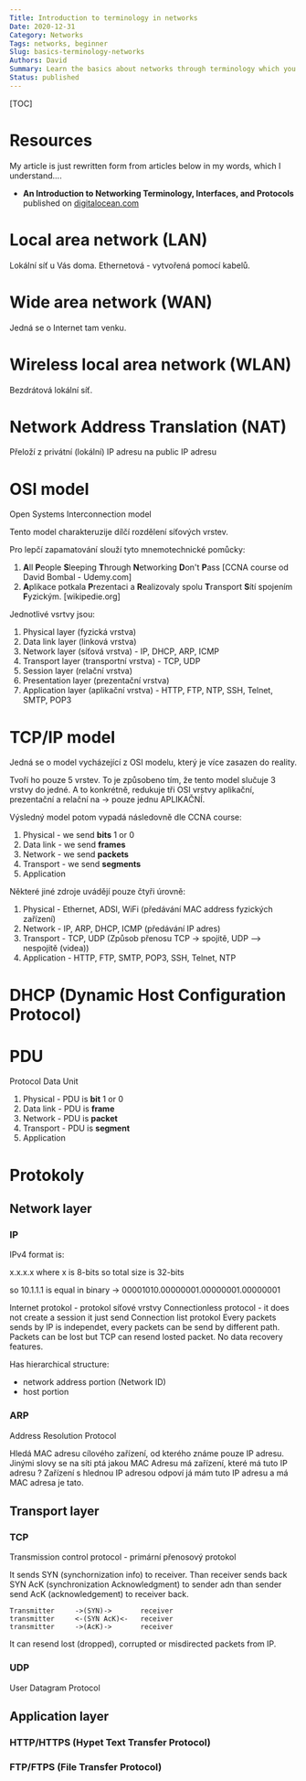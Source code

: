 ```yaml
---
Title: Introduction to terminology in networks
Date: 2020-12-31
Category: Networks
Tags: networks, beginner
Slug: basics-terminology-networks
Authors: David
Summary: Learn the basics about networks through terminology which you will meet on every corner
Status: published
---
```


[TOC]

# Resources

My article is just rewritten form from articles below in my words, which I understand....

- **An Introduction to Networking Terminology, Interfaces, and Protocols** published on [digitalocean.com](https://www.digitalocean.com/community/tutorials/an-introduction-to-networking-terminology-interfaces-and-protocols)


# Local area network (LAN)

Lokální síť u Vás doma. Ethernetová - vytvořená pomocí kabelů.

# Wide area network (WAN)

Jedná se o Internet tam venku.

# Wireless local area network (WLAN)

Bezdrátová lokální síť.

# Network Address Translation (NAT)

Přeloží z privátní (lokální) IP adresu na public IP adresu

# OSI model

Open Systems Interconnection model

Tento model charakteruzije dílčí rozdělení síťových vrstev.

Pro lepčí zapamatování slouží tyto mnemotechnické pomůcky:

1. **A**ll **P**eople **S**leeping **T**hrough **N**etworking **D**on't **P**ass [CCNA course od David Bombal - Udemy.com]
1. **A**plikace potkala **P**rezentaci a **R**ealizovaly spolu **T**ransport **S**ítí spojením **F**yzickým. [wikipedie.org]

Jednotlivé vsrtvy jsou:

1. Physical layer (fyzická vrstva)
2. Data link layer (linková vrstva)
3. Network layer (síťová vrstva) - IP, DHCP, ARP, ICMP
4. Transport layer (transportní vrstva) - TCP, UDP
5. Session layer (relační vrstva)
6. Presentation layer (prezentační vrstva)
7. Application layer (aplikační vrstva) - HTTP, FTP, NTP, SSH, Telnet, SMTP, POP3


# TCP/IP model

Jedná se o model vycházející z OSI modelu, který je více zasazen do reality.

Tvoří ho pouze 5 vrstev. To je způsobeno tím, že tento model slučuje 3 vrstvy do jedné. A to konkrétně, redukuje tři OSI vrstvy aplikační, prezentační a relační na -> pouze jednu APLIKAČNÍ.

Výsledný model potom vypadá následovně dle CCNA course:

1. Physical - we send **bits** 1 or 0
2. Data link - we send **frames**
3. Network  - we send **packets**
4. Transport - we send **segments**
5. Application

Některé jiné zdroje uvádějí pouze čtyři úrovně:

1. Physical - Ethernet, ADSl, WiFi (předávání MAC address fyzických zařízení)
1. Network - IP, ARP, DHCP, ICMP (předávání IP adres)
1. Transport - TCP, UDP (Způsob přenosu TCP -> spojitě, UDP –> nespojitě (videa))
1. Application - HTTP, FTP, SMTP, POP3, SSH, Telnet, NTP


# DHCP (Dynamic Host Configuration Protocol)

# PDU

Protocol Data Unit

1. Physical - PDU is **bit** 1 or 0
2. Data link - PDU is **frame**
3. Network  - PDU is **packet**
4. Transport - PDU is **segment**
5. Application

# Protokoly


## Network layer

### IP

IPv4 format is:

x.x.x.x where x is 8-bits so total size is 32-bits

so 10.1.1.1 is equal in binary -> 00001010.00000001.00000001.00000001

Internet protokol - protokol síťové vrstvy
Connectionless protocol - it does not create a session it just send
Connection list protokol
Every packets sends by IP is independet, every packets can be send by different path.
Packets can be lost but TCP can resend losted packet.
No data recovery features.

Has hierarchical structure:
- network address portion (Network ID)
- host portion

### ARP

Address Resolution Protocol

Hledá MAC adresu cílového zařízení, od kterého známe pouze IP adresu. Jinými slovy se na síti ptá jakou MAC Adresu má zařízení, které má tuto IP adresu ? Zařízení s hlednou IP adresou odpoví já mám tuto IP adresu a má MAC adresa je tato.

## Transport layer

### TCP

Transmission control protocol - primární přenosový protokol

It sends SYN (synchornization info) to receiver. Than receiver sends back SYN AcK (synchronization Acknowledgment) to sender adn than sender send AcK (acknowledgement) to receiver back.

```
Transmitter     ->(SYN)->       receiver
transmitter     <-(SYN AcK)<-   receiver
transmitter     ->(AcK)->       receiver
```

It can resend lost (dropped), corrupted or misdirected packets from IP.
### UDP

User Datagram Protocol

## Application layer

### HTTP/HTTPS (Hypet Text Transfer Protocol)

### FTP/FTPS (File Transfer Protocol)

